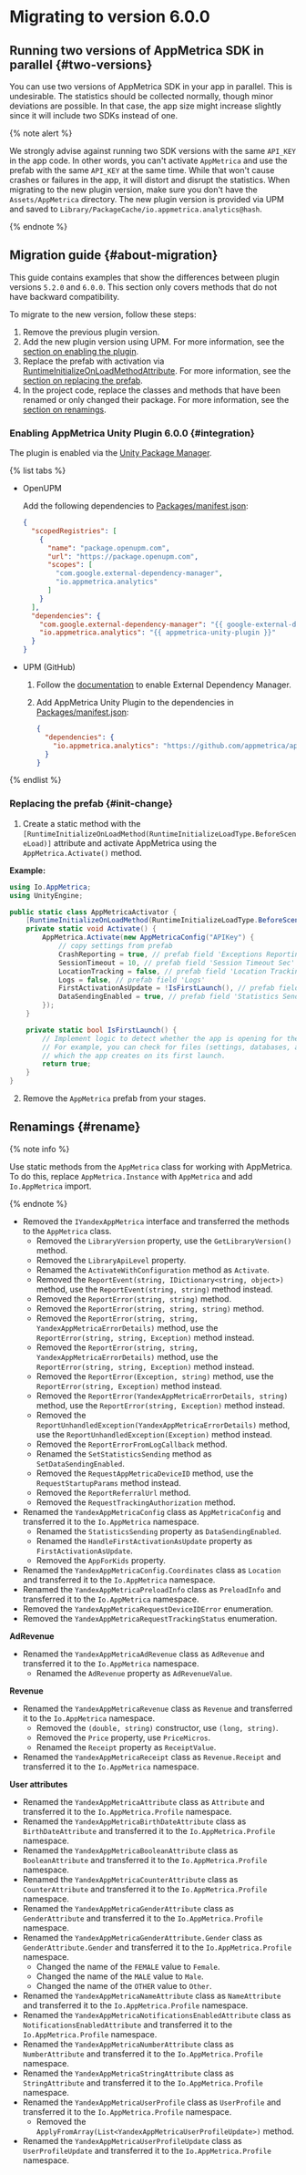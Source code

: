 # Migrating to version 6.0.0

## Running two versions of AppMetrica SDK in parallel {#two-versions}

You can use two versions of AppMetrica SDK in your app in parallel. This is undesirable. The statistics should be collected normally, though minor deviations are possible. In that case, the app size might increase slightly since it will include two SDKs instead of one.

{% note alert %}

We strongly advise against running two SDK versions with the same `API_KEY` in the app code. In other words, you can't activate `AppMetrica` and use the prefab with the same `API_KEY` at the same time. While that won't cause crashes or failures in the app, it will distort and disrupt the statistics. When migrating to the new plugin version, make sure you don't have the `Assets/AppMetrica` directory. The new plugin version is provided via UPM and saved to `Library/PackageCache/io.appmetrica.analytics@hash`.

{% endnote %}

## Migration guide {#about-migration}

This guide contains examples that show the differences between plugin versions `5.2.0` and `6.0.0`. This section only covers methods that do not have backward compatibility.

To migrate to the new version, follow these steps:

1. Remove the previous plugin version.
2. Add the new plugin version using UPM. For more information, see the [section on enabling the plugin](#integration).
3. Replace the prefab with activation via [RuntimeInitializeOnLoadMethodAttribute](https://docs.unity3d.com/ScriptReference/RuntimeInitializeOnLoadMethodAttribute.html). For more information, see the [section on replacing the prefab](#init-change).
4. In the project code, replace the classes and methods that have been renamed or only changed their package. For more information, see the [section on renamings](#rename).

### Enabling AppMetrica Unity Plugin 6.0.0 {#integration}

The plugin is enabled via the [Unity Package Manager](https://docs.unity3d.com/Manual/Packages.html).

{% list tabs %}

- OpenUPM

  Add the following dependencies to [Packages/manifest.json](https://docs.unity3d.com/Manual/upm-manifestPrj.html):

     ```json translate=no
     {
       "scopedRegistries": [
         {
           "name": "package.openupm.com",
           "url": "https://package.openupm.com",
           "scopes": [
             "com.google.external-dependency-manager",
             "io.appmetrica.analytics"
           ]
         }
       ],
       "dependencies": {
         "com.google.external-dependency-manager": "{{ google-external-dependency-manager }}",
         "io.appmetrica.analytics": "{{ appmetrica-unity-plugin }}"
       }
     }
     ```

- UPM (GitHub)

  1. Follow the [documentation](https://github.com/googlesamples/unity-jar-resolver/tree/master?tab=readme-ov-file#getting-started) to enable External Dependency Manager.

  2. Add AppMetrica Unity Plugin to the dependencies in [Packages/manifest.json](https://docs.unity3d.com/Manual/upm-manifestPrj.html):

     ```json translate=no
     {
       "dependencies": {
         "io.appmetrica.analytics": "https://github.com/appmetrica/appmetrica-unity-plugin.git#v{{ appmetrica-unity-plugin }}"
       }
     }
     ```

{% endlist %}

### Replacing the prefab {#init-change}

1. Create a static method with the `[RuntimeInitializeOnLoadMethod(RuntimeInitializeLoadType.BeforeSceneLoad)]` attribute and activate AppMetrica using the `AppMetrica.Activate()` method.

  **Example:**

  ```csharp translate=no
  using Io.AppMetrica;
  using UnityEngine;

  public static class AppMetricaActivator {
      [RuntimeInitializeOnLoadMethod(RuntimeInitializeLoadType.BeforeSceneLoad)]
      private static void Activate() {
          AppMetrica.Activate(new AppMetricaConfig("APIKey") {
              // copy settings from prefab
              CrashReporting = true, // prefab field 'Exceptions Reporting'
              SessionTimeout = 10, // prefab field 'Session Timeout Sec'
              LocationTracking = false, // prefab field 'Location Tracking'
              Logs = false, // prefab field 'Logs'
              FirstActivationAsUpdate = !IsFirstLaunch(), // prefab field 'Handle First Activation As Update'
              DataSendingEnabled = true, // prefab field 'Statistics Sending'
          });
      }

      private static bool IsFirstLaunch() {
          // Implement logic to detect whether the app is opening for the first time.
          // For example, you can check for files (settings, databases, and so on),
          // which the app creates on its first launch.
          return true;
      }
  }
  ```

2. Remove the `AppMetrica` prefab from your stages.

## Renamings {#rename}

{% note info %}

Use static methods from the `AppMetrica` class for working with AppMetrica. To do this, replace `AppMetrica.Instance` with `AppMetrica` and add `Io.AppMetrica` import.

{% endnote %}

* Removed the `IYandexAppMetrica` interface and transferred the methods to the `AppMetrica` class.
  * Removed the `LibraryVersion` property, use the `GetLibraryVersion()` method.
  * Removed the `LibraryApiLevel` property.
  * Renamed the `ActivateWithConfiguration` method as `Activate`.
  * Removed the `ReportEvent(string, IDictionary<string, object>)` method, use the `ReportEvent(string, string)` method instead.
  * Removed the `ReportError(string, string)` method.
  * Removed the `ReportError(string, string, string)` method.
  * Removed the `ReportError(string, string, YandexAppMetricaErrorDetails)` method, use the `ReportError(string, string, Exception)` method instead.
  * Removed the `ReportError(string, string, YandexAppMetricaErrorDetails)` method, use the `ReportError(string, string, Exception)` method instead.
  * Removed the `ReportError(Exception, string)` method, use the `ReportError(string, Exception)` method instead.
  * Removed the `ReportError(YandexAppMetricaErrorDetails, string)` method, use the `ReportError(string, Exception)` method instead.
  * Removed the `ReportUnhandledException(YandexAppMetricaErrorDetails)` method, use the `ReportUnhandledException(Exception)` method instead.
  * Removed the `ReportErrorFromLogCallback` method.
  * Renamed the `SetStatisticsSending` method as `SetDataSendingEnabled`.
  * Removed the `RequestAppMetricaDeviceID` method, use the `RequestStartupParams` method instead.
  * Removed the `ReportReferralUrl` method.
  * Removed the `RequestTrackingAuthorization` method.
* Renamed the `YandexAppMetricaConfig` class as `AppMetricaConfig` and transferred it to the `Io.AppMetrica` namespace.
  * Renamed the `StatisticsSending` property as `DataSendingEnabled`.
  * Renamed the `HandleFirstActivationAsUpdate` property as `FirstActivationAsUpdate`.
  * Removed the `AppForKids` property.
* Renamed the `YandexAppMetricaConfig.Coordinates` class as `Location` and transferred it to the `Io.AppMetrica` namespace.
* Renamed the `YandexAppMetricaPreloadInfo` class as `PreloadInfo` and transferred it to the `Io.AppMetrica` namespace.
* Removed the `YandexAppMetricaRequestDeviceIDError` enumeration.
* Removed the `YandexAppMetricaRequestTrackingStatus` enumeration.

**AdRevenue**

* Renamed the `YandexAppMetricaAdRevenue` class as `AdRevenue` and transferred it to the `Io.AppMetrica` namespace.
  * Renamed the `AdRevenue` property as `AdRevenueValue`.

**Revenue**

* Renamed the `YandexAppMetricaRevenue` class as `Revenue` and transferred it to the `Io.AppMetrica` namespace.
  * Removed the `(double, string)` constructor, use `(long, string)`.
  * Removed the `Price` property, use `PriceMicros`.
  * Renamed the `Receipt` property as `ReceiptValue`.
* Renamed the `YandexAppMetricaReceipt` class as `Revenue.Receipt` and transferred it to the `Io.AppMetrica` namespace.

**User attributes**

* Renamed the `YandexAppMetricaAttribute` class as `Attribute` and transferred it to the `Io.AppMetrica.Profile` namespace.
* Renamed the `YandexAppMetricaBirthDateAttribute` class as `BirthDateAttribute` and transferred it to the `Io.AppMetrica.Profile` namespace.
* Renamed the `YandexAppMetricaBooleanAttribute` class as `BooleanAttribute` and transferred it to the `Io.AppMetrica.Profile` namespace.
* Renamed the `YandexAppMetricaCounterAttribute` class as `CounterAttribute` and transferred it to the `Io.AppMetrica.Profile` namespace.
* Renamed the `YandexAppMetricaGenderAttribute` class as `GenderAttribute` and transferred it to the `Io.AppMetrica.Profile` namespace.
* Renamed the `YandexAppMetricaGenderAttribute.Gender` class as `GenderAttribute.Gender` and transferred it to the `Io.AppMetrica.Profile` namespace.
  * Changed the name of the `FEMALE` value to `Female`.
  * Changed the name of the `MALE` value to `Male`.
  * Changed the name of the `OTHER` value to `Other`.
* Renamed the `YandexAppMetricaNameAttribute` class as `NameAttribute` and transferred it to the `Io.AppMetrica.Profile` namespace.
* Renamed the `YandexAppMetricaNotificationsEnabledAttribute` class as `NotificationsEnabledAttribute` and transferred it to the `Io.AppMetrica.Profile` namespace.
* Renamed the `YandexAppMetricaNumberAttribute` class as `NumberAttribute` and transferred it to the `Io.AppMetrica.Profile` namespace.
* Renamed the `YandexAppMetricaStringAttribute` class as `StringAttribute` and transferred it to the `Io.AppMetrica.Profile` namespace.
* Renamed the `YandexAppMetricaUserProfile` class as `UserProfile` and transferred it to the `Io.AppMetrica.Profile` namespace.
  * Removed the `ApplyFromArray(List<YandexAppMetricaUserProfileUpdate>)` method.
* Renamed the `YandexAppMetricaUserProfileUpdate` class as `UserProfileUpdate` and transferred it to the `Io.AppMetrica.Profile` namespace.
